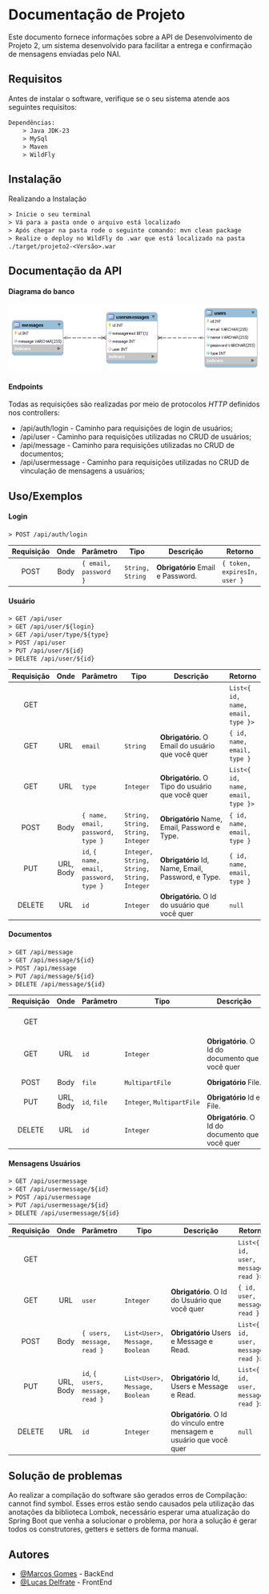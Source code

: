 # Documentação de Projeto

Este documento fornece informações sobre a API de Desenvolvimento de Projeto 2, um sistema desenvolvido para facilitar a entrega e confirmação de mensagens enviadas pelo NAI.

## Requisitos

Antes de instalar o software, verifique se o seu sistema atende aos seguintes requisitos:

```
Dependências:
    > Java JDK-23
    > MySql
    > Maven
    > WildFly
```

## Instalação

Realizando a Instalação

```
> Inicie o seu terminal
> Vá para a pasta onde o arquivo está localizado
> Após chegar na pasta rode o seguinte comando: mvn clean package
> Realize o deploy no WildFly do .war que está localizado na pasta ./target/projeto2-<Versão>.war

```

## Documentação da API

#### Diagrama do banco

![DB Screenshot](documentation/db.png)

#### Endpoints

Todas as requisições são realizadas por meio de protocolos *HTTP* definidos nos controllers:

* /api/auth/login - Caminho para requisições de login de usuários;
* /api/user - Caminho para requisições utilizadas no CRUD de usuários;
* /api/message - Caminho para requisições utilizadas no CRUD de documentos;
* /api/usermessage - Caminho para requisições utilizadas no CRUD de vinculação de mensagens a usuários;

## Uso/Exemplos

#### Login

```http
> POST /api/auth/login
```

| Requisição | Onde | Parâmetro              | Tipo               | Descrição                               | Retorno                        | Tipo                   |
| :----------: | :--: | ----------------------- | ------------------ | ----------------------------------------- | ------------------------------ | ---------------------- |
|     POST     | Body | `{ email, password }` | `String, String` | **Obrigatório** Email e Password. | `{ token, expiresIn, user }` | `String, Long, User` |

#### Usuário

```http
> GET /api/user
> GET /api/user/${login}
> GET /api/user/type/${type}
> POST /api/user
> PUT /api/user/${id}
> DELETE /api/user/${id}
```

| Requisição |   Onde   | Parâmetro                                   | Tipo                                         | Descrição                                                 | **Retorno**                   | Tipo                                 |
| :----------: | :-------: | -------------------------------------------- | -------------------------------------------- | ----------------------------------------------------------- | ----------------------------------- | ------------------------------------ |
|     GET     |          |                                              |                                              |                                                             | `List<{ id, name, email, type }>` | `Integer, String, String, Integer` |
|     GET     |    URL    | `email`                                    | `String`                                   | **Obrigatório.** O Email do usuário que você quer | `{ id, name, email, type }`       | `Integer, String, String, Integer` |
|     GET     |    URL    | `type`                                     | `Integer`                                  | **Obrigatório.** O Tipo do usuário que você quer  | `List<{ id, name, email, type }>` | `Integer, String, String, Integer` |
|     POST     |   Body   | `{ name, email, password, type }`          | `String, String, String, Integer`          | **Obrigatório** Name, Email, Password e Type.      | `{ id, name, email, type }`       | `Integer, String, String, Integer` |
|     PUT     | URL, Body | `id`, `{ name, email, password, type }` | `Integer, String, String, String, Integer` | **Obrigatório** Id, Name, Email, Password, e Type.  | `{ id, name, email, type }`       | `Integer, String, String, Integer` |
|    DELETE    |    URL    | `id`                                       | `Integer`                                  | **Obrigatório.** O Id do usuário que você quer    | `null`                            |                                      |

#### Documentos

```http
> GET /api/message
> GET /api/message/${id}
> POST /api/message
> PUT /api/message/${id}
> DELETE /api/message/${id}
```

| Requisição |   Onde   | Parâmetro        | Tipo                            | Descrição                                              | Retorno                | Tipo                |
| :----------: | :-------: | ----------------- | ------------------------------- | -------------------------------------------------------- | ---------------------- | ------------------- |
|     GET     |          |                   |                                 |                                                          | `List<{ id, file }>` | `Integer, String` |
|     GET     |    URL    | `id`            | `Integer`                     | **Obrigatório**. O Id do documento que você quer | `{ id, file }`       | `Integer, String` |
|     POST     |   Body   | `file`          | `MultipartFile`               | **Obrigatório** File.                            | `{ id, file }`       | `Integer, String` |
|     PUT     | URL, Body | `id`, `file` | `Integer`, `MultipartFile` | **Obrigatório** Id e File.                       | `{ id, file }`       | `Integer, String` |
|    DELETE    |    URL    | `id`            | `Integer`                     | **Obrigatório**. O Id do documento que você quer | `null`               |                     |

#### Mensagens Usuários

```http
> GET /api/usermessage
> GET /api/usermessage/${id}
> POST /api/usermessage
> PUT /api/usermessage/${id}
> DELETE /api/usermessage/${id}
```

| Requisição |   Onde   | Parâmetro                           | Tipo                       | Descrição                                                                       | Retorno                               | Tipo                                |
| :----------: | :-------: | ------------------------------------ | -------------------------- | --------------------------------------------------------------------------------- | ------------------------------------- | ----------------------------------- |
|     GET     |          |                                      |                            |                                                                                   | `List<{ id, user, message, read }>` | `Integer, User, Message, Boolean` |
|     GET     |    URL    | `user`                             | `Integer`                | **Obrigatório**. O Id do Usuário que você quer                           | `{ id, user, message, read }`       | `Integer, User, Message, Boolean` |
|     POST     |   Body   | `{ users, message, read }`          | `List<User>, Message, Boolean` | **Obrigatório** Users e Message e Read.                                    | `List<{ id, user, message, read }>`       | `Integer, User, Message, Boolean` |
|     PUT     | URL, Body | `id`, `{ users, message, read }` | `List<User>, Message, Boolean` | **Obrigatório** Id, Users e Message e Read.                                | `List<{ id, user, message, read }>`       | `Integer, User, Message, Boolean` |
|    DELETE    |    URL    | `id`                               | `Integer`                | **Obrigatório**. O Id do vínculo entre mensagem e usuário que você quer | `null`                              |                                     |

## Solução de problemas

Ao realizar a compilação do software são gerados erros de Compilação: cannot find symbol. Esses erros estão sendo causados pela utilização das anotações da biblioteca Lombok, necessário esperar uma atualização do Spring Boot que venha a solucionar o problema, por hora a solução é gerar todos os construtores, getters e setters de forma manual.

## Autores

- [@Marcos Gomes](https://github.com/marcos221-Br) - BackEnd
- [@Lucas Delfrate](https://github.com/LucasDelfrate) - FrontEnd

